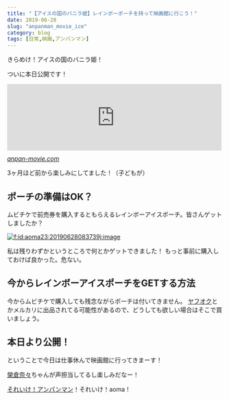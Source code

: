 ```yaml
---
title: "【アイスの国のバニラ姫】レインボーポーチを持って映画館に行こう！"
date: 2019-06-28
slug: "anpanman_movie_ice"
category: blog
tags: [日常,映画,アンパンマン]
---
```

<p>きらめけ！アイスの国のバニラ姫！</p>

<p>ついに本日公開です！</p>

<p><iframe src="https://hatenablog-parts.com/embed?url=http%3A%2F%2Fanpan-movie.com%2F2019%2F" title="2019年映画 『それいけ！アンパンマン きらめけ！アイスの国のバニラ姫』公式サイト" class="embed-card embed-webcard" scrolling="no" frameborder="0" style="display: block; width: 100%; height: 155px; max-width: 500px; margin: 10px 0px;"></iframe><cite class="hatena-citation"><a href="http://anpan-movie.com/2019/">anpan-movie.com</a></cite></p>

<p>3ヶ月ほど前から楽しみにしてました！（子どもが）</p>

<h2>ポーチの準備はOK？</h2>

<p>ムビチケで前売券を購入するともらえるレインボーアイスポーチ。皆さんゲットしましたか？</p>

<p><span itemscope itemtype="http://schema.org/Photograph"><a href="http://f.hatena.ne.jp/aoma23/20190628083739" class="hatena-fotolife" itemprop="url"><img src="https://cdn-ak.f.st-hatena.com/images/fotolife/a/aoma23/20190628/20190628083739.jpg" alt="f:id:aoma23:20190628083739j:image" title="f:id:aoma23:20190628083739j:image" class="hatena-fotolife" itemprop="image"></a></span></p>

<p>私は残りわずかというところで何とかゲットできました！
もっと事前に購入しておけば良かった。危ない。</p>

<h2>今からレインボーアイスポーチをGETする方法</h2>

<p>今からムビチケで購入しても残念ながらポーチは付いてきません。
<a class="keyword" href="http://d.hatena.ne.jp/keyword/%A5%E4%A5%D5%A5%AA%A5%AF">ヤフオク</a>とかメルカリに出品されてる可能性があるので、どうしても欲しい場合はそこで買いましょう。</p>

<h2>本日より公開！</h2>

<p>ということで今日は仕事休んで映画館に行ってきまーす！</p>

<p><a class="keyword" href="http://d.hatena.ne.jp/keyword/%DC%C6%C1%D2%C6%E0%A1%B9">榮倉奈々</a>ちゃんが声担当してるし楽しみだなー！</p>

<p><a class="keyword" href="http://d.hatena.ne.jp/keyword/%A4%BD%A4%EC%A4%A4%A4%B1%A1%AA%A5%A2%A5%F3%A5%D1%A5%F3%A5%DE%A5%F3">それいけ！アンパンマン</a>！それいけ！aoma！</p>

